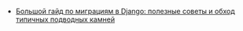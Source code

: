 - [Большой гайд по миграциям в Django: полезные советы и обход типичных подводных камней](https://habr.com/ru/companies/idaproject/articles/865036/)